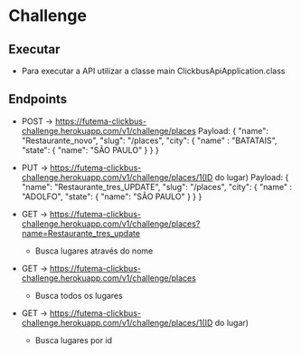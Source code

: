 # Challenge

## Executar

- Para executar a API utilizar a classe main ClickbusApiApplication.class

## Endpoints

- POST -> https://futema-clickbus-challenge.herokuapp.com/v1/challenge/places
Payload:
{
	"name": "Restaurante_novo",
	"slug": "/places",
	"city": {
		"name" : "BATATAIS",
		"state": {
			"name": "SÃO PAULO"
		}
	}
}

- PUT -> https://futema-clickbus-challenge.herokuapp.com/v1/challenge/places/1(ID do lugar)
Payload:
{
	"name": "Restaurante_tres_UPDATE",
	"slug": "/places",
	"city": {
		"name" : "ADOLFO",
		"state": {
			"name": "SÃO PAULO"
		}
	}
}

- GET -> https://futema-clickbus-challenge.herokuapp.com/v1/challenge/places?name=Restaurante_tres_update
	- Busca lugares através do nome

- GET -> https://futema-clickbus-challenge.herokuapp.com/v1/challenge/places
	- Busca todos os lugares
	
- GET -> https://futema-clickbus-challenge.herokuapp.com/v1/challenge/places/1(ID do lugar)
	- Busca lugares por id

